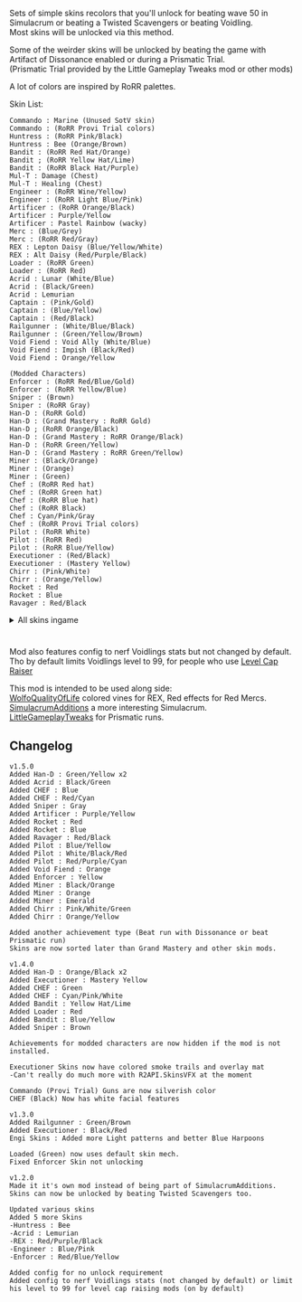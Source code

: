 Sets of simple skins recolors that you'll unlock for beating wave 50 in Simulacrum or beating a Twisted Scavengers or beating Voidling.\
Most skins will be unlocked via this method.

Some of the weirder skins will be unlocked by beating the game with Artifact of Dissonance enabled or during a Prismatic Trial.\
(Prismatic Trial provided by the Little Gameplay Tweaks mod or other mods)

A lot of colors are inspired by RoRR palettes.

Skin List:
```
Commando : Marine (Unused SotV skin)
Commando : (RoRR Provi Trial colors)
Huntress : (RoRR Pink/Black)
Huntress : Bee (Orange/Brown)
Bandit : (RoRR Red Hat/Orange)
Bandit ; (RoRR Yellow Hat/Lime)
Bandit : (RoRR Black Hat/Purple)
Mul-T : Damage (Chest)
Mul-T : Healing (Chest)
Engineer : (RoRR Wine/Yellow)
Engineer : (RoRR Light Blue/Pink)
Artificer : (RoRR Orange/Black)
Artificer : Purple/Yellow
Artificer : Pastel Rainbow (wacky)
Merc : (Blue/Grey)
Merc : (RoRR Red/Gray)
REX : Lepton Daisy (Blue/Yellow/White)
REX : Alt Daisy (Red/Purple/Black)
Loader : (RoRR Green)
Loader : (RoRR Red)
Acrid : Lunar (White/Blue)
Acrid : (Black/Green)
Acrid : Lemurian
Captain : (Pink/Gold)
Captain : (Blue/Yellow)
Captain : (Red/Black)
Railgunner : (White/Blue/Black)
Railgunner : (Green/Yellow/Brown)
Void Fiend : Void Ally (White/Blue)
Void Fiend : Impish (Black/Red)
Void Fiend : Orange/Yellow

(Modded Characters)
Enforcer : (RoRR Red/Blue/Gold)
Enforcer : (RoRR Yellow/Blue)
Sniper : (Brown)
Sniper : (RoRR Gray)
Han-D : (RoRR Gold)
Han-D : (Grand Mastery : RoRR Gold)
Han-D ; (RoRR Orange/Black)
Han-D : (Grand Mastery : RoRR Orange/Black)
Han-D : (RoRR Green/Yellow)
Han-D : (Grand Mastery : RoRR Green/Yellow)
Miner : (Black/Orange)
Miner : (Orange)
Miner : (Green)
Chef : (RoRR Red hat)
Chef : (RoRR Green hat)
Chef : (RoRR Blue hat)
Chef : (RoRR Black)
Chef : Cyan/Pink/Gray
Chef : (RoRR Provi Trial colors)
Pilot : (RoRR White)
Pilot : (RoRR Red)
Pilot : (RoRR Blue/Yellow)
Executioner : (Red/Black)
Executioner : (Mastery Yellow)
Chirr : (Pink/White)
Chirr : (Orange/Yellow)
Rocket : Red
Rocket : Blue
Ravager : Red/Black
```

<details>
  <summary>All skins ingame</summary>

![](https://cdn.discordapp.com/attachments/1115182271276781698/1209473091772747776/allSkinsV6.png?ex=65e70c98&is=65d49798&hm=9f70f14b4d432d0b01a339f4dd6dce7f66991770751e8f125953699f73540d94&)
![](https://cdn.discordapp.com/attachments/1115182271276781698/1209473090426372216/allSkinsModsV6.png?ex=65e70c97&is=65d49797&hm=f95261ec464edf848aad8dcd7ef0b71f7133839877257f825fab1950474dbb3f&)
</details>

#
Mod also features config to nerf Voidlings stats but not changed by default.\
Tho by default limits Voidlings level to 99, for people who use [Level Cap Raiser](https://thunderstore.io/package/Moffein/Raise_Monster_Level_Cap/)

This mod is intended to be used along side:\
[WolfoQualityOfLife](https://thunderstore.io/package/Wolfo/WolfoQualityOfLife/) colored vines for REX, Red effects for Red Mercs.\
[SimulacrumAdditions](https://thunderstore.io/package/Wolfo/SimulacrumAdditions) a more interesting Simulacrum.\
[LittleGameplayTweaks](https://thunderstore.io/package/Wolfo/LittleGameplayTweaks/) for Prismatic runs.
## Changelog
```
v1.5.0
Added Han-D : Green/Yellow x2
Added Acrid : Black/Green
Added CHEF : Blue
Added CHEF : Red/Cyan
Added Sniper : Gray
Added Artificer : Purple/Yellow
Added Rocket : Red
Added Rocket : Blue
Added Ravager : Red/Black
Added Pilot : Blue/Yellow
Added Pilot : White/Black/Red
Added Pilot : Red/Purple/Cyan
Added Void Fiend : Orange
Added Enforcer : Yellow
Added Miner : Black/Orange
Added Miner : Orange
Added Miner : Emerald
Added Chirr : Pink/White/Green
Added Chirr : Orange/Yellow

Added another achievement type (Beat run with Dissonance or beat Prismatic run)
Skins are now sorted later than Grand Mastery and other skin mods.

v1.4.0
Added Han-D : Orange/Black x2
Added Executioner : Mastery Yellow
Added CHEF : Green
Added CHEF : Cyan/Pink/White
Added Bandit : Yellow Hat/Lime
Added Loader : Red
Added Bandit : Blue/Yellow
Added Sniper : Brown

Achievements for modded characters are now hidden if the mod is not installed.

Executioner Skins now have colored smoke trails and overlay mat
-Can't really do much more with R2API.SkinsVFX at the moment

Commando (Provi Trial) Guns are now silverish color
CHEF (Black) Now has white facial features

v1.3.0
Added Railgunner : Green/Brown
Added Executioner : Black/Red
Engi Skins : Added more Light patterns and better Blue Harpoons

Loaded (Green) now uses default skin mech.
Fixed Enforcer Skin not unlocking

v1.2.0
Made it it's own mod instead of being part of SimulacrumAdditions.
Skins can now be unlocked by beating Twisted Scavengers too.

Updated various skins
Added 5 more Skins
-Huntress : Bee
-Acrid : Lemurian
-REX : Red/Purple/Black
-Engineer : Blue/Pink
-Enforcer : Red/Blue/Yellow

Added config for no unlock requirement
Added config to nerf Voidlings stats (not changed by default) or limit his level to 99 for level cap raising mods (on by default)
